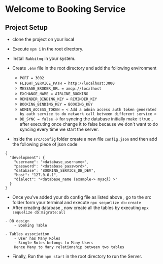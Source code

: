 # Welcome to Booking Service

## Project Setup 
- clone the project on your local 
- Execute `npm i` in the root directory.
- Install `Rabbitmq` in your system.
- Create `.env` file in the root directory and add the following environment 
    - `PORT = 3002`
    - `FLIGHT_SERVICE_PATH = http://localhost:3000`
    - `MESSAGE_BROKER_URL = amqp://localhost`
    - `EXCHANGE_NAME = AIRLINE_BOOKING`
    - `REMINDER_BINDING_KEY = REMINDER_KEY`
    - `BOOKING_BINDING_KEY = BOOKING_KEY`
    - `ADMIN_ACCESS_TOKEN = < Add a admin access auth token generated by auth service to do network call between different service >`
    - `DB_SYNC = false`  -> for syncing the database initially make it true , after executing once change it to false because we don't want to do syncing every time we start the server.

- Inside the `src/config` folder create a new file `config.json` and then add the following piece of json code

```
{
  "development": {
    "username": "<database_username>",
    "password": "<database_password>",
    "database": "BOOKING_SERVICE_DB_DEV",
    "host": "127.0.0.1",
    "dialect": "<database_name (example-> mysql) >"
  }
}

```

- Once you've added your db config file as listed above ,  go to the src folder form your terminal and execute
    `npx sequelize db:create`
- After creating database , now create all the tables by executing `npx sequelize db:migrate:all`

```
- DB design
    - Booking Table

- Tables association
    - User has Many Roles 
    - Single Roles belongs to Many Users
    Hence Many to Many relationship between two tables

```
- Finally, Run the `npm start` in the root directory to run the Server.
 
